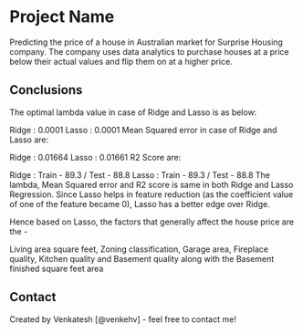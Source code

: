 # Project Name
Predicting the price of a house in Australian market for Surprise Housing company. The company uses data analytics to purchase houses at a price below their actual values and flip them on at a higher price.


## Conclusions
The optimal lambda value in case of Ridge and Lasso is as below:

Ridge : 0.0001
Lasso : 0.0001
Mean Squared error in case of Ridge and Lasso are:

Ridge : 0.01664
Lasso : 0.01661
R2 Score are:

Ridge : Train - 89.3 / Test - 88.8
Lasso : Train - 89.3 / Test - 88.8
The lambda, Mean Squared error and R2 score is same in both Ridge and Lasso Regression. Since Lasso helps in feature reduction (as the coefficient value of one of the feature became 0), Lasso has a better edge over Ridge.

Hence based on Lasso, the factors that generally affect the house price are the -

Living area square feet,
Zoning classification,
Garage area,
Fireplace quality,
Kitchen quality and
Basement quality along with the Basement finished square feet area




## Contact
Created by Venkatesh [@venkehv] - feel free to contact me!

